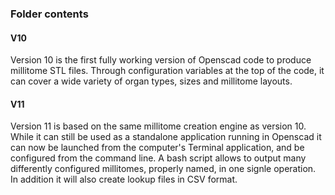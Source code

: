 <h3>Folder contents</h3>

<h4>V10</h4>

Version 10 is the first fully working version of Openscad code to produce millitome STL files. Through configuration variables at the top of the code, it can cover a wide variety of organ types, sizes and millitome layouts.

<h4>V11</h4>

Version 11 is based on the same millitome creation engine as version 10. While it can still be used as a standalone application running in Openscad it can now be launched from the computer's Terminal application, and be configured from the command line. A bash script allows to output many differently configured millitomes, properly named, in one signle operation. In addition it will also create lookup files in CSV format. 
